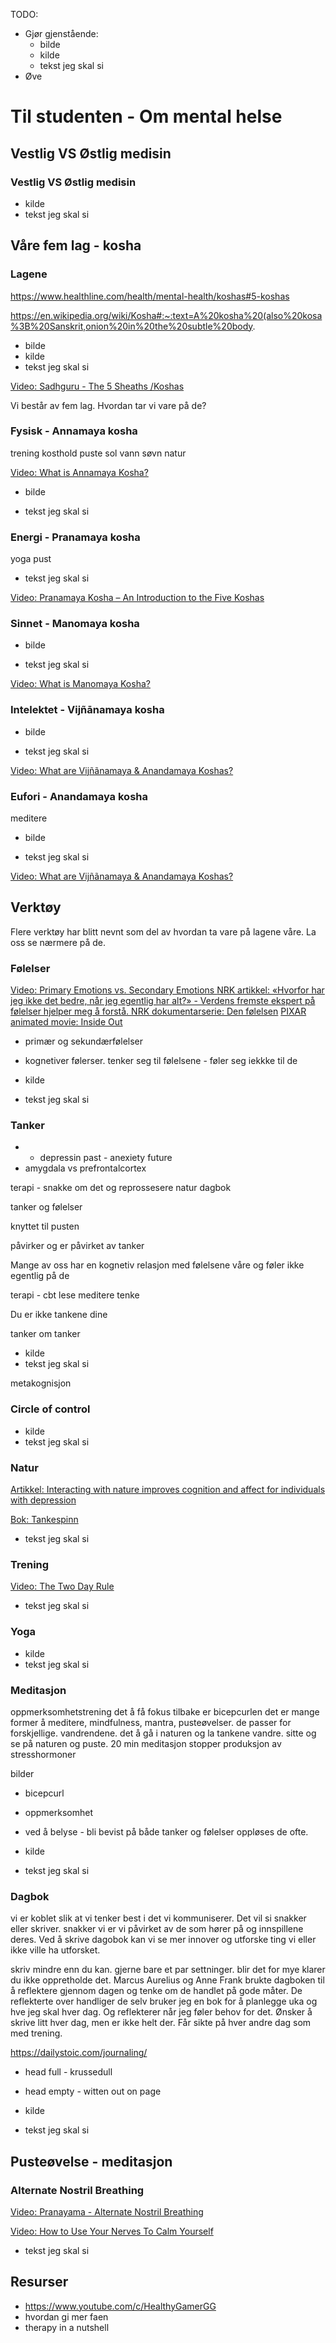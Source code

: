 TODO:
- Gjør gjenstående:
  - bilde
  - kilde
  - tekst jeg skal si
- Øve


# Til studenten - Om mental helse

## Vestlig VS Østlig medisin

### Vestlig VS Østlig medisin

<object  data="images/vest-ost.svg" type="image/svg+xml" ></object>

- kilde
- tekst jeg skal si



## Våre fem lag - kosha

### Lagene

https://www.healthline.com/health/mental-health/koshas#5-koshas

https://en.wikipedia.org/wiki/Kosha#:~:text=A%20kosha%20(also%20kosa%3B%20Sanskrit,onion%20in%20the%20subtle%20body.

- bilde
- kilde
- tekst jeg skal si

[Video: Sadhguru - The 5 Sheaths /Koshas](https://www.youtube.com/watch?v=7b8xNsquWx0)


Vi består av fem lag. Hvordan tar vi vare på de?



### Fysisk - Annamaya kosha
trening
kosthold
puste
sol
vann
søvn
natur

[Video: What is Annamaya Kosha?](https://www.youtube.com/watch?v=WIBgAsbY21Q)


- bilde

- tekst jeg skal si



### Energi -  Pranamaya kosha

<object  data="images/lunger.svg" type="image/svg+xml" ></object>

yoga
pust

- tekst jeg skal si

[Video: Pranamaya Kosha – An Introduction to the Five Koshas](https://www.youtube.com/watch?v=YID5LX3Jl6w)


### Sinnet - Manomaya kosha

- bilde

- tekst jeg skal si

[Video: What is Manomaya Kosha?](https://www.youtube.com/watch?v=JhDBsJGUjP4)



### Intelektet - Vijñānamaya kosha

- bilde

- tekst jeg skal si

[Video: What are Vijñãnamaya & Anandamaya Koshas?](https://www.youtube.com/watch?v=mezXv1v-N3o)


### Eufori - Anandamaya kosha
meditere

- bilde

- tekst jeg skal si

[Video: What are Vijñãnamaya & Anandamaya Koshas?](https://www.youtube.com/watch?v=mezXv1v-N3o)


## Verktøy

Flere verktøy har blitt nevnt som del av hvordan ta vare på lagene våre. La oss se nærmere på de.

### Følelser

<object  data="images/folelser.svg" type="image/svg+xml" ></object>


[Video: Primary Emotions vs. Secondary Emotions ](https://www.youtube.com/watch?v=Yqi7jp6tKZI)
[NRK artikkel: «Hvorfor har jeg ikke det bedre, når jeg egentlig har alt?» - Verdens fremste ekspert på følelser hjelper meg å forstå. ](https://www.nrk.no/kultur/xl/njal-engsaeth-intervjuer-paul-ekman_-_hvorfor-har-jeg-ikke-det-bedre_-nar-jeg-egentlig-har-alt__-1.14777613)
[NRK dokumentarserie: Den følelsen](https://www.nrk.no/video/MKTV60000519)
[PIXAR animated movie: Inside Out](https://www.imdb.com/title/tt2096673/)


- primær og sekundærfølelser

- kognetiver følerser. tenker seg til følelsene - føler seg iekkke til de


- kilde
- tekst jeg skal si




### Tanker

<object  data="images/tanker.svg" type="image/svg+xml" ></object>


- - depressin past - anexiety future
- amygdala vs prefrontalcortex

terapi - snakke om det og reprossesere
natur
dagbok


tanker og følelser


knyttet til pusten

påvirker og er påvirket av tanker


Mange av oss har en kognetiv relasjon med følelsene våre og føler ikke egentlig på de


 terapi - cbt
 lese
 meditere
 tenke

 Du er ikke tankene dine

tanker om tanker


- kilde
- tekst jeg skal si

metakognisjon



### Circle of control

<object data="images/kontroll.svg" type="image/svg+xml" ></object>

- kilde
- tekst jeg skal si



### Natur

<object data="images/natur.svg" type="image/svg+xml" ></object>

[Artikkel: Interacting with nature improves cognition and affect for individuals with depression](https://www.sciencedirect.com/science/article/abs/pii/S0165032712002005)

[Bok: Tankespinn](https://www.norli.no/tankespinn-2)

- tekst jeg skal si



### Trening

<object  data="images/trening.svg" type="image/svg+xml" ></object>

[Video: The Two Day Rule](https://www.youtube.com/watch?v=bfLHTLQZ5nc)


- tekst jeg skal si



### Yoga

<object  data="images/yoga.svg" type="image/svg+xml" ></object>


- kilde
- tekst jeg skal si



### Meditasjon

<object  data="images/meditasjon.svg" type="image/svg+xml" ></object>


oppmerksomhetstrening
det å få fokus tilbake er bicepcurlen
det er mange former å meditere, mindfulness, mantra, pusteøvelser. de passer for forskjellige. vandrendene. det å gå i naturen og la tankene vandre. sitte og se på naturen og puste.
20 min meditasjon stopper produksjon av stresshormoner

bilder
- bicepcurl
- oppmerksomhet

- ved å belyse - bli bevist på både tanker og følelser oppløses de ofte.

- kilde
- tekst jeg skal si



### Dagbok

<object  data="images/dagbok.svg" type="image/svg+xml" ></object>

vi er koblet slik at vi tenker best i det vi kommuniserer. Det vil si snakker eller skriver.
snakker vi er vi påvirket av de som hører på og innspillene deres.
Ved å skrive dagobok kan vi se mer innover og utforske ting vi eller ikke ville ha utforsket.

skriv mindre enn du kan. gjerne bare et par settninger. blir det for mye klarer du ikke oppretholde det.
Marcus Aurelius og Anne Frank brukte dagboken til å reflektere gjennom dagen og tenke om de handlet på gode måter. De reflekterte over handliger de
selv bruker jeg en bok for å planlegge uka og hve jeg skal hver dag. Og reflekterer når jeg føler behov for det. Ønsker å skrive litt hver dag, men er ikke helt der. Får sikte på hver andre dag som med trening.

https://dailystoic.com/journaling/


- head full - krussedull
- head empty - witten out on page


- kilde
- tekst jeg skal si



## Pusteøvelse - meditasjon


### Alternate Nostril Breathing

<object  data="images/anb.svg" type="image/svg+xml" ></object>

[Video: Pranayama - Alternate Nostril Breathing](https://www.youtube.com/watch?v=G8xIEzX40bA)

[Video: How to Use Your Nerves To Calm Yourself](https://www.youtube.com/watch?v=HKwUx9GNXeA)

- tekst jeg skal si



## Resurser

- https://www.youtube.com/c/HealthyGamerGG
- hvordan gi mer faen 
- therapy in a nutshell




<!-- TODO

 Kilder
# you are not your brain
## chatter
- Healthy gamer gg
- theraphy in a nutshell
+++


- lage bilder


- fjern index
 -->

<!-- https://www.healthline.com/health/mental-health/koshas#5-koshas

Jeg er takknemlig for muligheten til å dele dette med dere

```
Vi ser etter bidrag som kan være interessante for studenter, og er åpne for det meste av temaer. Med andre ord, en god anledning til å teste ut et innlegg eller en stand med relativt frie tøyler😊 Vi tar også imot bidrag som har vært holdt på andre arrangementer tidligere, så lenge det ikke er noe for mange av studentene kan tenkes ha vært publikum for allerede. Begge arrangementene foregår i Oslo🌻
```


>Vi ser på en ca 5 ting om mental helse det kan være nyttig å være klar over og et par resurser du kan raskt ta ibruk for å takle stress i studiehverdagen bedre.

Bruke ideer fra tankespinn 

20 min!

- finn hva som gir og tar energi
- prøv å gjør ting du trenger å gjøre bedre ved  kombinere det med ting du liker


- imposter syndrom - bare tanker

Jeg har lyst til å si noe som ikke bare er en generell oppsummering av mental helse slik som "alle" har. 

- https://www.youtube.com/c/HealthyGamerGG
- hvordan gi mer faen 
- therapy in a nutshell

-->
